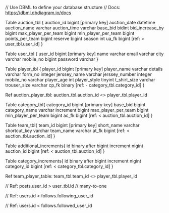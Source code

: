 // Use DBML to define your database structure
// Docs: https://dbml.dbdiagram.io/docs

Table auction_tbl {
auction_id bigint [primary key]
auction_date datetime
auction_name varchar
auction_time varchar
base_bid bidint
bid_increase_by bigint
max_player_per_team bigint
min_player_per_team bigint
points_per_team bigint
reserve bigint
season int
ua_fk bigint [ref: > user_tbl.user_id]
}

Table user_tbl {
user_id bigint [primary key]
name varchar
email varchar
city varchar
mobile_no bigint
password varchar
}

Table player_tbl {
player_id bigint [primary key]
player_name varchar
details  varchar
form_no integer
jerssey_name varchar
jerssey_number integer
mobile_no varchar
player_age int
player_style tinyint
t_shirt_size varchar
trouser_size varchar
cp_fk binary [ref: - category_tbl.category_id]
}

Ref auction_player_tbl: auction_tbl.auction_id <> player_tbl.player_id

Table category_tbl{
category_id bigint [primary key]
base_bid bigint
category_name varchar
increment bigint
max_player_per_team bigint
min_player_per_team bigint
ac_fk bigint [ref: < auction_tbl.auction_id]
}

Table team_tbl{
team_id bigint [primary key]
short_name varchar
shortcut_key varchar
team_name varchar
at_fk bigint [ref: < auction_tbl.auction_id]
}

Table additional_increments{
id binary
after bigint
increment nigint
auction_id bigint [ref: < auction_tbl.auction_id]
}

Table category_increments{
id binary
after bigint
increment nigint
category_id bigint [ref: < category_tbl.category_id]
}

Ref team_player_table: team_tbl.team_id <> player_tbl.player_id

// Ref: posts.user_id > user_tbl.id // many-to-one

// Ref: users.id < follows.following_user_id

// Ref: users.id < follows.followed_user_id
